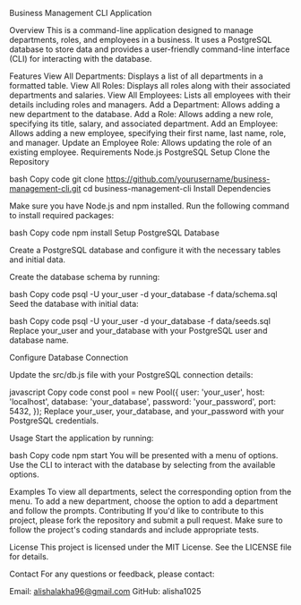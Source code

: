 Business Management CLI Application

Overview
This is a command-line application designed to manage departments, roles, and employees in a business. It uses a PostgreSQL database to store data and provides a user-friendly command-line interface (CLI) for interacting with the database.

Features
View All Departments: Displays a list of all departments in a formatted table.
View All Roles: Displays all roles along with their associated departments and salaries.
View All Employees: Lists all employees with their details including roles and managers.
Add a Department: Allows adding a new department to the database.
Add a Role: Allows adding a new role, specifying its title, salary, and associated department.
Add an Employee: Allows adding a new employee, specifying their first name, last name, role, and manager.
Update an Employee Role: Allows updating the role of an existing employee.
Requirements
Node.js
PostgreSQL
Setup
Clone the Repository

bash
Copy code
git clone https://github.com/yourusername/business-management-cli.git
cd business-management-cli
Install Dependencies

Make sure you have Node.js and npm installed. Run the following command to install required packages:

bash
Copy code
npm install
Setup PostgreSQL Database

Create a PostgreSQL database and configure it with the necessary tables and initial data.

Create the database schema by running:

bash
Copy code
psql -U your_user -d your_database -f data/schema.sql
Seed the database with initial data:

bash
Copy code
psql -U your_user -d your_database -f data/seeds.sql
Replace your_user and your_database with your PostgreSQL user and database name.

Configure Database Connection

Update the src/db.js file with your PostgreSQL connection details:

javascript
Copy code
const pool = new Pool({
    user: 'your_user',
    host: 'localhost',
    database: 'your_database',
    password: 'your_password',
    port: 5432,
});
Replace your_user, your_database, and your_password with your PostgreSQL credentials.

Usage
Start the application by running:

bash
Copy code
npm start
You will be presented with a menu of options. Use the CLI to interact with the database by selecting from the available options.

Examples
To view all departments, select the corresponding option from the menu.
To add a new department, choose the option to add a department and follow the prompts.
Contributing
If you'd like to contribute to this project, please fork the repository and submit a pull request. Make sure to follow the project's coding standards and include appropriate tests.

License
This project is licensed under the MIT License. See the LICENSE file for details.

Contact
For any questions or feedback, please contact:

Email: alishalakha96@gmail.com
GitHub: alisha1025
